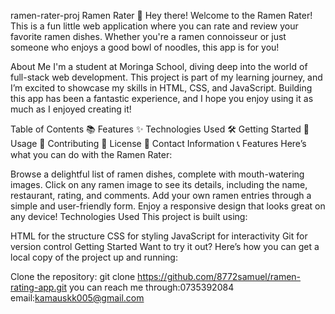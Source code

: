 ramen-rater-proj
Ramen Rater 🍜
Hey there! Welcome to the Ramen Rater! This is a fun little web application where you can rate and review your favorite ramen dishes. Whether you're a ramen connoisseur or just someone who enjoys a good bowl of noodles, this app is for you!

About Me
I'm a student at Moringa School, diving deep into the world of full-stack web development. This project is part of my learning journey, and I’m excited to showcase my skills in HTML, CSS, and JavaScript. Building this app has been a fantastic experience, and I hope you enjoy using it as much as I enjoyed creating it!

Table of Contents 📚
Features ✨
Technologies Used 🛠️
Getting Started 🚀
Usage 📖
Contributing 🤝
License 📜
Contact Information 📞
Features
Here’s what you can do with the Ramen Rater:

Browse a delightful list of ramen dishes, complete with mouth-watering images.
Click on any ramen image to see its details, including the name, restaurant, rating, and comments.
Add your own ramen entries through a simple and user-friendly form.
Enjoy a responsive design that looks great on any device!
Technologies Used
This project is built using:

HTML for the structure
CSS for styling
JavaScript for interactivity
Git for version control
Getting Started
Want to try it out? Here’s how you can get a local copy of the project up and running:

Clone the repository:
git clone https://github.com/8772samuel/ramen-rating-app.git
you can reach me through:0735392084
email:kamauskk005@gmail.com
